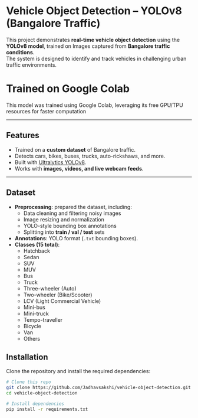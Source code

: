 #  Vehicle Object Detection – YOLOv8 (Bangalore Traffic)

This project demonstrates **real-time vehicle object detection** using the **YOLOv8 model**, trained on Images captured from **Bangalore traffic conditions**.  
The system is designed to identify and track vehicles in challenging urban traffic environments.

# Trained on Google Colab
This model was trained using Google Colab, leveraging its free GPU/TPU resources for faster computation

---

## Features
- Trained on a **custom dataset** of Bangalore traffic.  
- Detects cars, bikes, buses, trucks, auto-rickshaws, and more.  
- Built with [Ultralytics YOLOv8](https://github.com/ultralytics/ultralytics).  
- Works with **images, videos, and live webcam feeds**.  

---

##  Dataset
- **Preprocessing**: prepared the dataset, including:  
  - Data cleaning and filtering noisy images  
  - Image resizing and normalization  
  - YOLO-style bounding box annotations  
  - Splitting into **train / val / test** sets  
- **Annotations**: YOLO format (`.txt` bounding boxes).  
- **Classes (15 total)**:  
  - Hatchback  
  - Sedan  
  - SUV  
  - MUV  
  - Bus  
  - Truck  
  - Three-wheeler (Auto)  
  - Two-wheeler (Bike/Scooter)  
  - LCV (Light Commercial Vehicle)  
  - Mini-bus  
  - Mini-truck  
  - Tempo-traveller  
  - Bicycle  
  - Van  
  - Others  


##  Installation

Clone the repository and install the required dependencies:

```bash
# Clone this repo
git clone https://github.com/Jadhavsakshi/vehicle-object-detection.git
cd vehicle-object-detection

# Install dependencies
pip install -r requirements.txt
